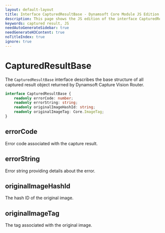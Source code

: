 ```yaml
---
layout: default-layout
title: Interface CapturedResultBase - Dynamsoft Core Module JS Edition API Reference
description: This page shows the JS edition of the interface CapturedResultBase in Dynamsoft Core Module.
keywords: captured result, JS
needAutoGenerateSidebar: true
needGenerateH3Content: true
noTitleIndex: true
ignore: true
---
```


# CapturedResultBase

The `CapturedResultBase` interface describes the base structure of all captured result object returned by Dynamsoft Capture Vision Router.

```typescript
interface CapturedResultBase {
    readonly errorCode: number;
    readonly errorString: string;
    readonly originalImageHashId: string;
    readonly originalImageTag: Core.ImageTag;
}
```

## errorCode

Error code associated with the capture result.

## errorString

Error string providing details about the error.

## originalImageHashId

The hash ID of the original image.

## originalImageTag

The tag associated with the original image.